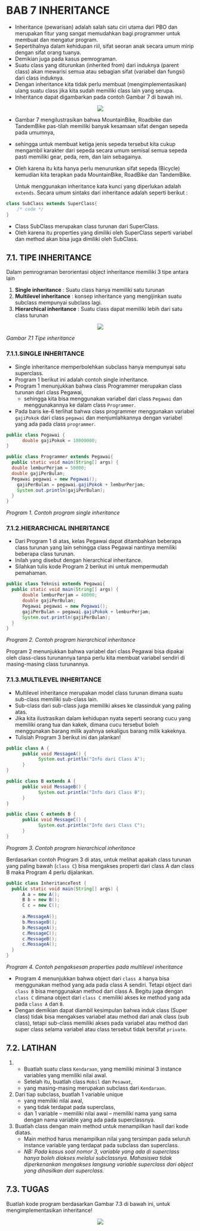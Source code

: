 # BAB 7 INHERITANCE
- Inheritance (pewarisan) adalah salah satu ciri utama dari PBO dan merupakan fitur yang sangat memudahkan bagi programmer untuk membuat dan mengatur program. 
- Sepertihalnya dalam kehidupan riil, sifat seoran anak secara umum mirip dengan sifat orang tuanya. 
- Demikian juga pada kasus pemrograman. 
- Suatu class yang diturunkan (inherited from) dari induknya (parent class) akan mewarisi semua atau sebagian sifat (variabel dan fungsi) dari class induknya. 
- Dengan inheritance kita tidak perlu membuat (mengimplementasikan) ulang suatu class jika kita sudah memiliki class lain yang serupa. 
- Inheritance dapat digambarkan pada contoh Gambar 7 di bawah ini.

<p align="center">
  <img src="https://github.com/irwandirefraugati/Pemrograman-Java-SMT-4/blob/main/Praktikum%2007%20-%20Inheritance/images/7.jpg">
</p>

- Gambar 7 mengilustrasikan bahwa MountainBike, Roadbike dan TandemBike pas-tilah memiliki banyak kesamaan sifat dengan sepeda pada umumnya, 
- sehingga untuk membuat ketiga jenis sepeda tersebut kita cukup mengambil karakter dari sepeda secara umum semisal semua sepeda pasti memiliki gear, peda, rem, dan lain sebagainya. 
- Oleh karena itu kita hanya perlu menurunkan sifat sepeda (Bicycle) kemudian kita terapkan pada MountainBike, RoadBike dan TandemBike.
  
   Untuk menggunakan inheritance kata kunci yang diperlukan adalah `extends`. Secara umum sintaks dari inheritance adalah seperti berikut :
```java
class SubClass extends SuperClass{
	/* code */
}
```
- Class SubClass merupakan class turunan dari SuperClass. 
- Oleh karena itu properties yang dimiliki oleh SuperClass seperti variabel dan method akan bisa juga dimiliki oleh SubClass.
## 7.1. TIPE INHERITANCE
Dalam pemrograman berorientasi object inheritance memiliki 3 tipe antara lain
1. **Single inheritance** : Suatu class hanya memiliki satu turunan
2. **Multilevel inheritance** : konsep inheritance yang mengijinkan suatu subclass mempunyai subclass lagi.
3. **Hierarchical inheritance** : Suatu class dapat memiliki lebih dari satu class turunan

<p align="center">
  <img src="https://github.com/irwandirefraugati/Pemrograman-Java-SMT-4/blob/main/Praktikum%2007%20-%20Inheritance/images/7.1.jpg">
</p>

_Gambar 7.1 Tipe inheritance_
### 7.1.1.SINGLE INHERITANCE
- Single inheritance memperbolehkan subclass hanya mempunyai satu superclass. 
- Program 1 berikut ini adalah contoh single inheritance. 
- Program 1 menunjukkan bahwa class Programmer merupakan class turunan dari class Pegawai, 
  - sehingga kita bisa menggunakan variabel dari class `Pegawai` dan menggunakannya ke dalam class `Programmer`. 
- Pada baris ke-6 terlihat bahwa class programmer menggunakan variabel `gajiPokok` dari class `pegawai` dan menjumlahkannya dengan variabel yang ada pada class `programmer`.
```java
public class Pegawai {
      double gajiPokok = 10000000;
}
```
```java
public class Programmer extends Pegawai{
  public static void main(String[] args) {
  double lemburPerjam = 50000;
  double gajiPerBulan;
  Pegawai pegawai = new Pegawai();
    gajiPerBulan = pegawai.gajiPokok + lemburPerjam;
    System.out.println(gajiPerBulan);
  }
}
```
_Program 1. Contoh program single inheritance_
### 7.1.2.HIERARCHICAL INHERITANCE
- Dari Program 1 di atas, kelas Pegawai dapat ditambahkan beberapa class turunan yang lain sehingga class Pegawai nantinya memiliki beberapa class turunan. 
- Inilah yang disebut dengan hierarchical inheritance. 
- Silahkan tulis kode Program 2 berikut ini untuk mempermudah pemahaman.
```java
public class Teknisi extends Pegawai{
  public static void main(String[] args) {
      double lemburPerjam = 40000;
      double gajiPerBulan;
      Pegawai pegawai = new Pegawai();
      gajiPerBulan = pegawai.gajiPokok + lemburPerjam;
      System.out.println(gajiPerBulan);
  }
}
```
_Program 2. Contoh program hierarchical inheritance_

Program 2 menunjukkan bahwa variabel dari class Pegawai bisa dipakai oleh class-class turunannya tanpa perlu kita membuat variabel sendiri di masing-masing class turunannya.
### 7.1.3.MULTILEVEL INHERITANCE
- Multilevel inheritance merupakan model class turunan dimana suatu sub-class memiliki sub-class lain. 
- Sub-class dari sub-class juga memiliki akses ke classinduk yang paling atas. 
- Jika kita ilustrasikan dalam kehidupan nyata seperti seorang cucu yang memiliki orang tua dan kakek, dimana cucu tersebut boleh menggunakan barang milik ayahnya sekaligus barang milik kakeknya. 
- Tulislah Program 3 berikut ini dan jalankan!
```java
public class A {
      public void MessageA() {
            System.out.println("Info dari Class A");
      }
}
```
```java
public class B extends A {
      public void MessageB() {
            System.out.println("Info dari Class B");
      }
}
```
```java
public class C extends B {
      public void MessageC() {
            System.out.println("Info dari Class C");
      }
}
```
_Program 3. Contoh program hierarchical inheritance_

Berdasarkan contoh Program 3 di atas, untuk melihat apakah class turunan yang paling bawah (`class C`) bisa mengakses properti dari class A dan class B maka Program 4 perlu dijalankan.
```java
public class InheritanceTest {
  public static void main(String[] args) {
      A a = new A();
      B b = new B();
      C c = new C();
      
      a.MessageA();
      b.MessageB();
      b.MessageA();
      c.MessageC();
      c.MessageB();
      c.MessageA();
  }
}
```

_Program 4. Contoh pengaksesan properties pada multilevel inheritance_

- Program 4 menunjukkan bahwa object dari `class A` hanya bisa
menggunakan method yang ada pada class A sendiri. Tetapi object dari `class
B` bisa menggunakan method dari class A. Begitu juga dengan `class C` dimana
object dari `class C` memiliki akses ke method yang ada pada `class A` dan `B`.
- Dengan demikian dapat diambil kesimpulan bahwa induk class (Super class) tidak
bisa mengakses variabel atau method dari anak class (sub class), tetapi sub-class
memiliki akses pada variabel atau method dari super class selama variabel atau class
tersebut tidak bersifat `private`.
## 7.2. LATIHAN
1. - Buatlah suatu class `Kendaraan`, yang memiliki minimal 3 instance variables
yang memiliki nilai awal. 
   - Setelah itu, buatlah class `Mobil` dan `Pesawat`, 
   - yang
masing-masing merupakan subclass dari `Kendaraan`.
2. Dari tiap subclass, buatlah 1 variable unique 
   - yang memiliki nilai awal, 
   - yang tidak terdapat pada superclass, 
   - dan 1 variable – memiliki nilai awal – memiliki
nama yang sama dengan nama variable yang ada pada superclassnya.
3. Buatlah class dengan main method untuk menampilkan hasil dari kode diatas.
   - Main method harus menampilkan nilai yang tersimpan pada seluruh instance
variable yang terdapat pada subclass dan superclass.
   - _NB: Pada kasus soal nomor 3, variable yang ada di superclass hanya boleh
diakses melalui subclassnya. Mahasiswa tidak diperkenankan mengakses
langsung variable superclass dari object yang dihasilkan dari superclass._
## 7.3. TUGAS
Buatlah kode program berdasarkan Gambar 7.3 di bawah ini, untuk
mengimplementasikan inheritance!

<p align="center">
  <img src="https://github.com/irwandirefraugati/Pemrograman-Java-SMT-4/blob/main/Praktikum%2007%20-%20Inheritance/images/7.3.jpg">
</p>

